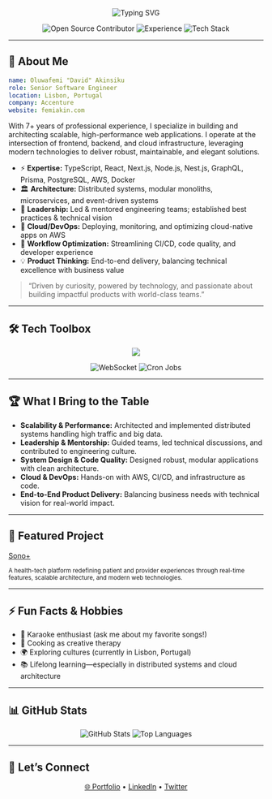  

<div align="center">
  <img src="https://readme-typing-svg.demolab.com?font=Fira+Code&duration=2200&pause=900&color=0A6CF1&vCenter=true&width=500&lines=Hello%2C+I+am+David!;A+Senior+Software+Engineer;Nice+to+meet+you!" alt="Typing SVG" />
</div>

 <p align="center">
  <img src="https://img.shields.io/badge/Open%20Source-Contributor-brightgreen?style=for-the-badge&logo=github" alt="Open Source Contributor" />
  <img src="https://img.shields.io/badge/Years%20of%20Experience-7+-blue?style=for-the-badge" alt="Experience" />
  <img src="https://img.shields.io/badge/Tech%20Stack-Full%20Stack-orange?style=for-the-badge" alt="Tech Stack" />
</p>

---

## 👋 About Me

```yaml
name: Oluwafemi "David" Akinsiku
role: Senior Software Engineer
location: Lisbon, Portugal
company: Accenture
website: femiakin.com
```

With 7+ years of professional experience, I specialize in building and architecting scalable, high-performance web applications. I operate at the intersection of frontend, backend, and cloud infrastructure, leveraging modern technologies to deliver robust, maintainable, and elegant solutions.

- ⚡ **Expertise:** TypeScript, React, Next.js, Node.js, Nest.js, GraphQL, Prisma, PostgreSQL, AWS, Docker
- 🏛️ **Architecture:** Distributed systems, modular monoliths, microservices, and event-driven systems
- 👥 **Leadership:** Led & mentored engineering teams; established best practices & technical vision
- 🚀 **Cloud/DevOps:** Deploying, monitoring, and optimizing cloud-native apps on AWS
- 🔄 **Workflow Optimization:** Streamlining CI/CD, code quality, and developer experience
- 💡 **Product Thinking:** End-to-end delivery, balancing technical excellence with business value

> “Driven by curiosity, powered by technology, and passionate about building impactful products with world-class teams.”

---

## 🛠️ Tech Toolbox

<p align="center">
  <img src="https://skillicons.dev/icons?i=typescript,react,nextjs,nodejs,nestjs,graphql,prisma,postgres,aws,docker,git,github,figma,vscode,linux" />
</p>
<p align="center">
  <img alt="WebSocket" src="https://img.shields.io/badge/WebSocket-010101?style=flat-square&logo=websocket&logoColor=white">
  <img alt="Cron Jobs" src="https://img.shields.io/badge/Cron%20Jobs-313131?style=flat-square">
</p>

---

## 🏆 What I Bring to the Table

- **Scalability & Performance:** Architected and implemented distributed systems handling high traffic and big data.
- **Leadership & Mentorship:** Guided teams, led technical discussions, and contributed to engineering culture.
- **System Design & Code Quality:** Designed robust, modular applications with clean architecture.
- **Cloud & DevOps:** Hands-on with AWS, CI/CD, and infrastructure as code.
- **End-to-End Product Delivery:** Balancing business needs with technical vision for real-world impact.

---

## 🚀 Featured Project

<a href="https://github.com/akinsikuoluwafemi/sono-plus">Sono+</a>
 
<sub>
A health-tech platform redefining patient and provider experiences through real-time features, scalable architecture, and modern web technologies.
</sub>
<br clear="left" />

---

## ⚡ Fun Facts & Hobbies

- 🎤 Karaoke enthusiast (ask me about my favorite songs!)
- 🍳 Cooking as creative therapy
- 🌍 Exploring cultures (currently in Lisbon, Portugal)
- 📚 Lifelong learning—especially in distributed systems and cloud architecture

---

## 📊 GitHub Stats

<p align="center">
  <img src="https://github-readme-stats.vercel.app/api?username=akinsikuoluwafemi&show_icons=true&theme=tokyonight&hide_border=true" alt="GitHub Stats" />
  <img src="https://github-readme-stats.vercel.app/api/top-langs/?username=akinsikuoluwafemi&layout=compact&theme=tokyonight&hide_border=true" alt="Top Languages" />
</p>


---

## 🤝 Let’s Connect

<p align="center">
  <a href="https://femiakin.com/">🌐 Portfolio</a> • 
  <a href="https://www.linkedin.com/in/femiakinsiku/">LinkedIn</a> • 
  <a href="https://x.com/david_akinsiku">Twitter</a>
</p>

<!--
**akinsikuoluwafemi/akinsikuoluwafemi** is a ✨ special ✨ repository because its README.md (this file) appears on your GitHub profile.
-->

